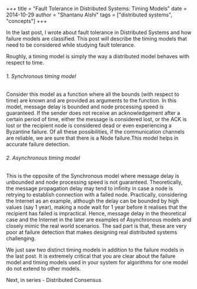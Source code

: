+++
title = "Fault Tolerance in Distributed Systems: Timing Models"
date = 2014-10-29
author = "Shantanu Alshi"
tags = ["distributed systems", "concepts"]
+++

In the last post, I wrote about fault tolerance in Distributed Systems and how failure models are classified. This post will describe the timing models that need to be considered while studying fault tolerance.

Roughly, a timing model is simply the way a distributed model behaves with respect to time.

###### 1. Synchronous timing model

Consider this model as a function where all the bounds (with respect to time) are known and are provided as arguments to the function. In this model, message delay is bounded and node processing speed is guaranteed. If the sender does not receive an acknowledgement after a certain period of time, either the message is considered lost, or the ACK is lost or the recipient node is considered dead or even experiencing a Byzantine failure. Of all these possibilities, if the communication channels are reliable, we are sure that there is a Node failure.This model helps in accurate failure detection.

###### 2. Asynchronous timing model

This is the opposite of the Synchronous model where message delay is unbounded and node processing speed is not guaranteed. Theoretically, the message propagation delay may tend to infinity in case a node is retrying to establish connection with a failed node. Practically, considering the Internet as an example, although the delay can be bounded by high values (say 1 year), making a node wait for 1 year before it realises that the recipient has failed is impractical. Hence, message delay in the theoretical case and the Internet in the later are examples of Asynchronous models and closely mimic the real world scenarios. The sad part is that, these are very poor at failure detection that makes designing real distributed systems challenging.

We just saw two distinct timing models in addition to the failure models in the last post. It is extremely critical that you are clear about the failure model and timing models used in your system for algorithms for one model do not extend to other models.

Next, in series - Distributed Consensus